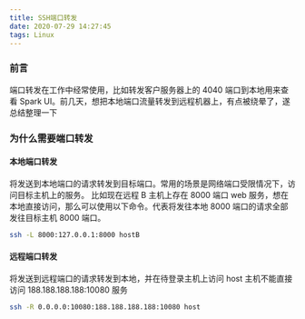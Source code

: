 ```yaml
---
title: SSH端口转发
date: 2020-07-29 14:27:45
tags: Linux
---
```

### 前言
端口转发在工作中经常使用，比如转发客户服务器上的 4040 端口到本地用来查看 Spark UI。前几天，想把本地端口流量转发到远程机器上，有点被绕晕了，遂总结整理一下
<!--more-->

### 为什么需要端口转发
#### 本地端口转发
将发送到本地端口的请求转发到目标端口。常用的场景是网络端口受限情况下，访问目标主机上的服务。
比如现在远程 B 主机上存在 8000 端口 web 服务，想在本地直接访问，那么可以使用以下命令。代表将发往本地 8000 端口的请求全部发往目标主机 8000 端口。
```sh
ssh -L 8000:127.0.0.1:8000 hostB
```
#### 远程端口转发
将发送到远程端口的请求转发到本地，并在待登录主机上访问 host 主机不能直接访问 188.188.188.188:10080 服务
```sh
ssh -R 0.0.0.0:10080:188.188.188.188:10080 host
```
